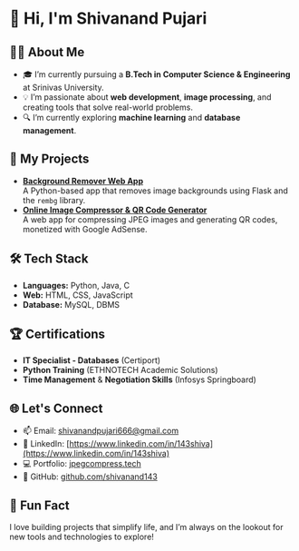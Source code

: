 # 👋 Hi, I'm Shivanand Pujari

## 👨‍💻 About Me
- 🎓 I’m currently pursuing a **B.Tech in Computer Science & Engineering** at Srinivas University.  
- 💡 I’m passionate about **web development**, **image processing**, and creating tools that solve real-world problems.  
- 🔍 I’m currently exploring **machine learning** and **database management**.

## 🔭 My Projects
- **[Background Remover Web App](https://github.com/shivanand143/bgremove)**  
  A Python-based app that removes image backgrounds using Flask and the `rembg` library.  
- **[Online Image Compressor & QR Code Generator](https://jpegcompress.tech)**  
  A web app for compressing JPEG images and generating QR codes, monetized with Google AdSense.

## 🛠️ Tech Stack
- **Languages:** Python, Java, C  
- **Web:** HTML, CSS, JavaScript  
- **Database:** MySQL, DBMS  

## 🏆 Certifications
- **IT Specialist - Databases** (Certiport)  
- **Python Training** (ETHNOTECH Academic Solutions)  
- **Time Management** & **Negotiation Skills** (Infosys Springboard)

## 🌐 Let's Connect
- 📫 Email: shivanandpujari666@gmail.com  
- 🔗 LinkedIn: [https://www.linkedin.com/in/143shiva](https://www.linkedin.com/in/143shiva)  
- 💻 Portfolio: [jpegcompress.tech](https://jpegcompress.tech)  
- 🐙 GitHub: [github.com/shivanand143](https://github.com/shivanand143)

## 🌟 Fun Fact
I love building projects that simplify life, and I’m always on the lookout for new tools and technologies to explore!
